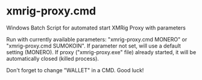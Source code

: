 # xmrig-proxy.cmd
Windows Batch Script for automated start XMRig Proxy with parameters

Run with currently available parameters: "xmrig-proxy.cmd MONERO" or "xmrig-proxy.cmd SUMOKOIN". 
If parameter not set, will use a default setting (MONERO).
If proxy ("xmrig-proxy.exe" file) already started, it will be automatically closed (killed process).

Don't forget to change "WALLET" in a CMD. Good luck!
